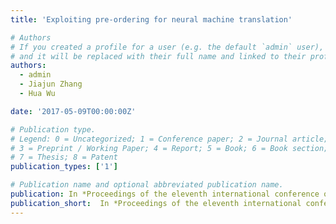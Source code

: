 ```yaml
---
title: 'Exploiting pre-ordering for neural machine translation'

# Authors
# If you created a profile for a user (e.g. the default `admin` user), write the username (folder name) here
# and it will be replaced with their full name and linked to their profile.
authors:
  - admin
  - Jiajun Zhang 
  - Hua Wu

date: '2017-05-09T00:00:00Z'

# Publication type.
# Legend: 0 = Uncategorized; 1 = Conference paper; 2 = Journal article;
# 3 = Preprint / Working Paper; 4 = Report; 5 = Book; 6 = Book section;
# 7 = Thesis; 8 = Patent
publication_types: ['1']

# Publication name and optional abbreviated publication name.
publication: In *Proceedings of the eleventh international conference on language resources and evaluation (lrec 2018)*
publication_short:  In *Proceedings of the eleventh international conference on language resources and evaluation (lrec 2018)*
---
```



